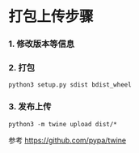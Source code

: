 # 打包上传步骤

### 1. 修改版本等信息

### 2. 打包


```
python3 setup.py sdist bdist_wheel
```

### 3. 发布上传

```
python3 -m twine upload dist/*
```

参考 https://github.com/pypa/twine
